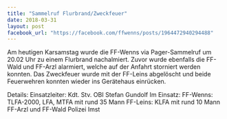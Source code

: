 ```yaml
---
title: "Sammelruf Flurbrand/Zweckfeuer"
date: 2018-03-31
layout: post
facebook_url: "https://facebook.com/ffwenns/posts/1964472940294488"
---
```


Am heutigen Karsamstag wurde die FF-Wenns via Pager-Sammelruf um 20.02 Uhr zu einem Flurbrand nachalmiert. Zuvor wurde ebenfalls die FF-Wald und FF-Arzl alarmiert, welche auf der Anfahrt storniert werden konnten. Das Zweckfeuer wurde mit der FF-Leins abgelöscht und beide Feuerwehren konnten wieder ins Gerätehaus einrücken.

Details:
Einsatzleiter: Kdt. Stv. OBI Stefan Gundolf
Im Einsatz: 
FF-Wenns: TLFA-2000, LFA, MTFA mit rund 35 Mann
FF-Leins: KLFA mit rund 10 Mann
FF-Arzl und FF-Wald
Polizei Imst